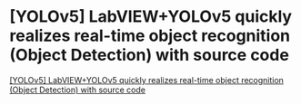# [YOLOv5] LabVIEW+YOLOv5 quickly realizes real-time object recognition (Object Detection) with source code
[[YOLOv5] LabVIEW+YOLOv5 quickly realizes real-time object recognition (Object Detection) with source code](https://aiwithcloud.com/2022/09/16/yolov5_labviewyolov5_quickly_realizes_real_time_object_recognition_object_detection_with_source_code/)